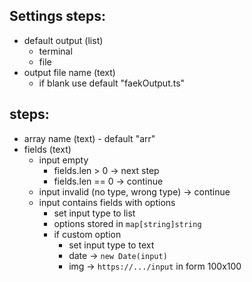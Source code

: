 ## Settings steps:

-   default output (list)
    -   terminal
    -   file
-   output file name (text)
    -   if blank use default "faekOutput.ts"

## steps:

-   array name (text) - default "arr"
-   fields (text)
    -   input empty
        -   fields.len > 0 -> next step
        -   fields.len == 0 -> continue
    -   input invalid (no type, wrong type) -> continue
    -   input contains fields with options
        -   set input type to list
        -   options stored in `map[string]string`
        -   if custom option
            -   set input type to text
            -   date -> `new Date(input)`
            -   img -> `https://.../input` in form 100x100
